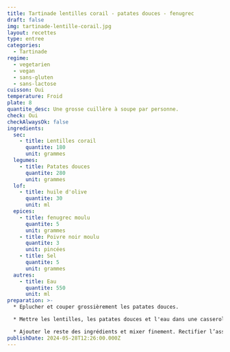 ```yaml
---
title: Tartinade lentilles corail - patates douces - fenugrec
draft: false
img: tartinade-lentille-corail.jpg
layout: recettes
type: entree
categories:
  - Tartinade
regime:
  - vegetarien
  - vegan
  - sans-gluten
  - sans-lactose
cuisson: Oui
temperature: Froid
plate: 8
quantite_desc: Une grosse cuillère à soupe par personne.
check: Oui
checkAlwaysOk: false
ingredients:
  sec:
    - title: Lentilles corail
      quantite: 180
      unit: grammes
  legumes:
    - title: Patates douces
      quantite: 280
      unit: grammes
  lof:
    - title: huile d'olive
      quantite: 30
      unit: ml
  epices:
    - title: fenugrec moulu
      quantite: 5
      unit: grammes
    - title: Poivre noir moulu
      quantite: 3
      unit: pincées
    - title: Sel
      quantite: 5
      unit: grammes
  autres:
    - title: Eau
      quantite: 550
      unit: ml
preparation: >-
  * Eplucher et couper grossièrement les patates douces.

  * Mettre les lentilles, les patates douces et l'eau dans une casserole, porter à ébullition puis baisser le feu et couvrir jusqu'à ce que ce soit cuit.

  * Ajouter le reste des ingrédients et mixer finement. Rectifier l’assaisonnement.
publishDate: 2024-05-28T12:26:00.000Z
---
```

